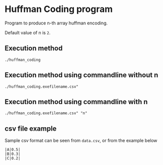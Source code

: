 # Huffman Coding program

Program to produce n-th array huffman encoding.

Default value of n is `2`.

## Execution method

```(shell)
./huffman_coding
```

## Execution method using commandline without n

```(shell)
./huffman_coding.exefilename.csv"
```

## Execution method using commandline with n

```(shell)
./huffman_coding.exefilename.csv" "n"
```

## csv file example

Sample csv format can be seen from `data.csv`, or from the example below

```(csv)
|A|0.5|
|B|0.3|
|C|0.2|
```
